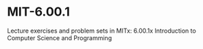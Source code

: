 # MIT-6.00.1
Lecture exercises and problem sets in MITx: 6.00.1x Introduction to Computer Science and Programming
